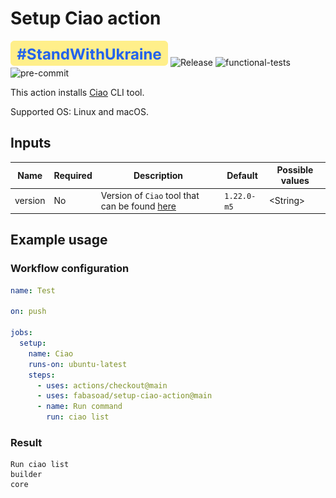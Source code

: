 # Setup Ciao action

[![Stand With Ukraine](https://raw.githubusercontent.com/vshymanskyy/StandWithUkraine/main/badges/StandWithUkraine.svg)](https://stand-with-ukraine.pp.ua)
![Release](https://img.shields.io/github/v/release/fabasoad/setup-ciao-action?include_prereleases)
![functional-tests](https://github.com/fabasoad/setup-ciao-action/actions/workflows/functional-tests.yml/badge.svg)
![pre-commit](https://github.com/fabasoad/setup-ciao-action/actions/workflows/pre-commit.yml/badge.svg)

This action installs [Ciao](http://ciao-lang.org) CLI tool.

Supported OS: Linux and macOS.

## Inputs

<!-- prettier-ignore-start -->
| Name    | Required | Description                                                                                 | Default     | Possible values |
|---------|----------|---------------------------------------------------------------------------------------------|-------------|-----------------|
| version | No       | Version of `Ciao` tool that can be found [here](https://github.com/ciao-lang/ciao/releases) | `1.22.0-m5` | &lt;String&gt;  |
<!-- prettier-ignore-end -->

## Example usage

### Workflow configuration

```yaml
name: Test

on: push

jobs:
  setup:
    name: Ciao
    runs-on: ubuntu-latest
    steps:
      - uses: actions/checkout@main
      - uses: fabasoad/setup-ciao-action@main
      - name: Run command
        run: ciao list
```

### Result

```shell
Run ciao list
builder
core
```
